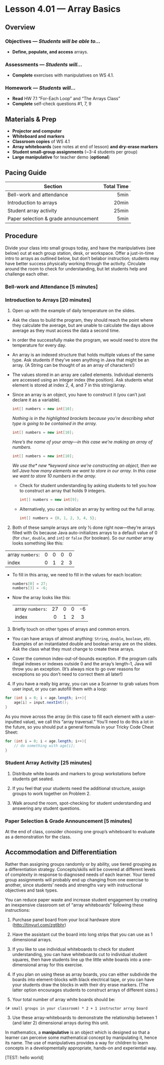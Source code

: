 Lesson 4.01 — Array Basics
====================================================================================================

Overview
--------
### Objectives — _Students will be able to…_
- **Define, populate, and access** arrays.

### Assessments — _Students will…_
- **Complete** exercises with manipulatives on WS 4.1.

### Homework — _Students will…_
- **Read** HW 7.1 “For-Each Loop” and “The Arrays Class”
- **Complete** self-check questions \#1, 7, 9


Materials & Prep
----------------
- **Projector and computer**
- **Whiteboard and** **markers**
- **Classroom copies** of WS 4.1
- **Array whiteboards** (see notes at end of lesson) **and dry-erase markers**
- **Student small-group assignments** (~3-4 students per group)
- **Large manipulative** for teacher demo (**optional**)


Pacing Guide
------------
| Section                              | Total Time |
|--------------------------------------|-----------:|
| Bell-work and attendance             |       5min |
| Introduction to arrays               |      20min |
| Student array activity               |      25min |
| Paper selection & grade announcement |       5min |


Procedure
---------
Divide your class into small groups today, and have the manipulatives (see below) out at each group
station, desk, or workspace. Offer a just-in-time intro to arrays as outlined below, but don’t
belabor instruction; students may have better success physically working through the activity.
Circulate around the room to check for understanding, but let students help and challenge each
other.

### Bell-work and Attendance \[5 minutes\]

### Introduction to Arrays \[20 minutes\]
1. Open up with the example of daily temperature on the slides.

  - Ask the class to build the program, they should reach the point where they calculate the
    average, but are unable to calculate the days above average as they must access the data a
    second time.

  - In order the successfully make the program, we would need to store the temperature for every
    day.

  - An array is an indexed structure that holds multiple values of the same type. Ask students if
    they’ve seen anything in Java that might be an array. (A String can be thought of as an array of
    characters!)

  - The values stored in an array are called elements. Individual elements are accessed using an
    integer index (the position). Ask students what element is stored at index 2, 4, and 7 in this
    string/array.

  - Since an array is an object, you have to construct it (you can’t just declare it as a variable).

    ``` Java
    int[] numbers = new int[10];
    ```

    _Nothing is in the highlighted brackets because you’re describing what type is going to be
    contained in the array._

    ``` Java
    int[] numbers = new int[10];
    ```

    _Here’s the name of your array—in this case we’re making an array of numbers._

    ``` Java
    int[] numbers = new int[10];
    ```

    _We use the* new *keyword since we’re constructing an object, then we tell Java how many
    elements we want to store in our array. In this case we want to store 10 numbers in the array._

    - Check for student understanding by asking students to tell you how to construct an array that
      holds 9 integers.

      ``` Java
      int[] numbers = new int[9];
      ```

    - Alternatively, you can initialize an array by writing out the full array.

      ``` Java
      int[] numbers = {0, 1, 2, 3, 4, 5};
      ```

2. Both of these sample arrays are only ½ done right now—they’re arrays filled with 0s because Java
  auto-initializes arrays to a default value of 0 (for `char`, `double`, and `int`) or `false` (for
  boolean). So our *number* array looks something like this:

  |                  |   |   |   |   |
  |------------------|:-:|:-:|:-:|:-:|
  | array `numbers`: | 0 | 0 | 0 | 0 |
  |     index        | 0 | 1 | 2 | 3 |

  - To fill in this array, we need to fill in the values for each location:

    ``` Java
    numbers[0] = 27;
    numbers[3] = -6;
    ```

  - Now the array looks like this:

    |                  |   |   |   |   |
    |------------------|:-:|:-:|:-:|:-:|
    | array `numbers`: | 27| 0 | 0 |-6 |
    |     index        | 0 | 1 | 2 | 3 |

3. Briefly touch on other types of arrays and common errors.

  - You can have arrays of almost anything: `String`, `double`, `boolean`, _etc._ Examples of an
    instantiated double and boolean array are on the slides. Ask the class what they must change to
    create these arrays.

  - Cover the common index-out-of-bounds exception. If the program calls illegal indexes or indexes
    outside 0 and the array’s length–1, Java will throw you an exception. (It’s always nice to go
    over reasons for exceptions so you don’t need to correct them all later!)

4. If you have a really big array, you can use a Scanner to grab values from user input, or you can
  autofill them with a loop:

  ``` Java
  for (int i = 0; i < age.length; i++){
      age[i] = input.nextInt();
  }
  ```

  As you move across the array (in this case to fill each element with a user-inputted value), we
  call this “array traversal.” You’ll need to do this a lot in the future, so you should put a
  general formula in your Tricky Code Cheat Sheet:

  ``` Java
  for (int i = 0; i < age.length; i++){
      // do something with age[i];
  }
  ```

### Student Array Activity \[25 minutes\]

1. Distribute white boards and markers to group workstations before students get seated.

2. If you feel that your students need the additional structure, assign groups to work together on
  Problem 2.

3. Walk around the room, spot-checking for student understanding and answering any student
  questions.

### Paper Selection & Grade Announcement \[5 minutes\]
At the end of class, consider choosing one group’s whiteboard to evaluate as a demonstration for the
class.


Accommodation and Differentiation
---------------------------------
Rather than assigning groups randomly or by ability, use tiered grouping as a differentiation
strategy. Concepts/skills will be covered at different levels of complexity in response to diagnosed
needs of each learner. Your tiered group assignments will probably end up changing from one exercise
to another, since students’ needs and strengths vary with instructional objectives and task types.

You can reduce paper waste and increase student engagement by creating an inexpensive classroom set
of “array whiteboards” following these instructions:

1. Purchase panel board from your local hardware store (http://tinyurl.com/zgtlbhr)

2. Have the assistant cut the board into long strips that you can use as 1 dimensional arrays.

  1. If you like to use individual whiteboards to check for student understanding, you can have
    whiteboards cut to individual student squares, then have students line up the little white boards
    into a one-dimensional array for this exercise.

  2. If you plan on using these as array boards, you can either subdivide the boards into
    element-blocks with black electrical tape, or you can have your students draw the blocks in with
    their dry erase markers. (The latter option encourages students to construct arrays of different
    sizes.)

  3. Your total number of array white boards should be:

    (# small groups in your classroom) * 2 + 1 instructor array board

3. Use these array-whiteboards to demonstrate the relationship between 1 (and later 2) dimensional
  arrays during this unit.

In mathematics, a **manipulative** is an object which is designed so that a learner can perceive
some mathematical concept by manipulating it, hence its name. The use of manipulatives provides a
way for children to learn concepts in a developmentally appropriate, hands-on and experiential way.

\[TEST: hello world\]
